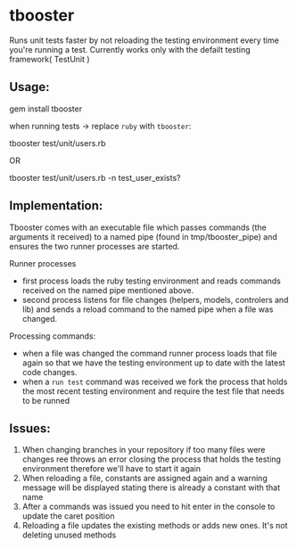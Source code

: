 tbooster
========

Runs unit tests faster by not reloading the testing environment every time you're running a test. Currently works only with the defailt testing framework( TestUnit )

Usage:
---------------
gem install tbooster

when running tests -> replace `ruby` with `tbooster`:

tbooster test/unit/users.rb

OR

tbooster test/unit/users.rb -n test_user_exists?

Implementation:
--------------
Tbooster comes with an executable file which passes commands (the arguments it received) to a named pipe (found in tmp/tbooster_pipe) and ensures the two runner processes are started.

Runner processes
- first process loads the ruby testing environment and reads commands received on the named pipe mentioned above.
- second process listens for file changes (helpers, models, controlers and lib) and sends a reload command to the named pipe when a file was changed.

Processing commands:
- when a file was changed the command runner process loads that file again so that we have the testing environment up to date with the latest code changes.
- when a `run test` command was received we fork the process that holds the most recent testing environment and require the test file that needs to be runned

Issues:
-------

1. When changing branches in your repository if too many files were changes ree throws an error closing the process that holds the testing environment therefore we'll have to start it again
2. When reloading a file, constants are assigned again and a warning message will be displayed stating there is already a constant with that name
3. After a commands was issued you need to hit enter in the console to update the caret position
4. Reloading a file updates the existing methods or adds new ones. It's not deleting unused methods
